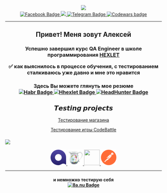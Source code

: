 <div id="header" align="center">
  <img src="https://media.giphy.com/media/j0HjChGV0J44KrrlGv/giphy.gif" width="150"/>
</div>
<div id="badges" align="center">
  <a href=https://www.facebook.com/profile.php?id=100003375986979>
    <img src="https://img.shields.io/badge/facebook-blue?logo=facebook&logoColor=white" alt="Facebook Badge"/>
  </a>
  <a href=https://mail.google.com/>
    <img src="https://img.shields.io/badge/Gmail-red?logo=Gmail&logoColor=grey"/>
  </a>
  <a href=https://t.me/ash1291tt>
    <img src="https://img.shields.io/badge/telegram-blue?logo=telegram&logoColor=white" alt="Telegram Badge"/>
  </a>
  <a href=https://www.codewars.com/users/Shvidunov>
    <img src="https://img.shields.io/badge/codewars-red?logo=codewars&logoColor=white" alt="Codewars badge"/>
  </a>
</div>

___

<h2 align="center"> Привет! Меня зовут Алексей </a>
<h3 align="center">Успешно завершил курс QA Engineer в школе программирования <a href="https://ru.hexlet.io/" target="_blank">HEXLET</a>

:white_check_mark: как выяснилось в процессе обучения, с тестированием сталкиваюсь уже давно и мне это нравится

<h3 align="center">Здесь Вы можете глянуть мое резюме </a>
<div id="badges" align="center">
  <a href=https://career.habr.com/ash_800>
    <img src="https://img.shields.io/badge/Habr-blue?logo=Habr&logoColor=white" alt="Habr Badge"/>
  </a>
  <a href=https://cv.hexlet.io/ru/resumes/2293>
    <img src="https://img.shields.io/badge/Hexlet-blue" alt="Hhexlet Badge"/>
  </a>
  <a href=https://rostov.hh.ru/resume/da475ca5ff0609c57b0039ed1f383966774c52>
    <img src="https://img.shields.io/badge/HeadHunter-blue" alt="HeadHunter Badge"/>
  </a>
</div>

## <h2 align="center">𝙏𝙚𝙨𝙩𝙞𝙣𝙜 𝙥𝙧𝙤𝙟𝙚𝙘𝙩𝙨 </a>

  
<p align="center"> 
<a href="https://github.com/Shvidunov/Little-store-testing">Тестирование магазина</a>
</p>

<p align="center">   
<a href="https://github.com/Shvidunov/CodeBattle-Game-testing">Тестирование игры CodeBattle</a>
</p>

###


![](https://github-profile-summary-cards.vercel.app/api/cards/stats?username=Shvidunov&theme=solarized_dark)


<p align="center">
<a href="https://qase.io/">
<img src="https://github.com/qajenna/qajenna/blob/main/icons/Qase.io.png" alt="Qase.io" width="50" height="50" />
</a>
<a href="https://www.charlesproxy.com/">
<img src="https://github.com/qajenna/qajenna/blob/main/icons/Charles.png" alt="Charles" width="50" height="50" />
</a>
<a href="https://www.selenium.dev/selenium-ide/">
<img src="https://www.selenium.dev/selenium-ide/img/selenium-ide128.png" width="50" height="50" />
</a>
<a href="https://www.postman.com/">
<img src="https://github.com/qajenna/qajenna/blob/main/icons/Postman.png" alt="Postman" width="50" height="50" />
</a>
</p>


***

<h4 align="center"> и немножко тестирую себя </a>

<div id="badges" align="center">
   <a href=https://www.8a.nu/user/alexey-shvidunov>
    <img src="https://img.shields.io/badge/8a.nu-red" alt="8a.nu Badge"/>
  </a>
</div>

